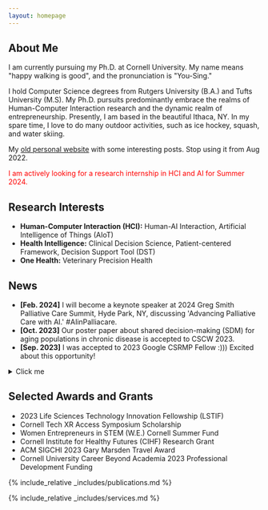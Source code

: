 ```yaml
---
layout: homepage
---
```


## About Me

I am currently pursuing my Ph.D. at Cornell University. My name means "happy walking is good", and the pronunciation is "You-Sing."

I hold Computer Science degrees from Rutgers University (B.A.) and Tufts University (M.S). My Ph.D. pursuits predominantly embrace the realms of Human-Computer Interaction research and the dynamic realm of entrepreneurship. Presently, I am based in the beautiful Ithaca, NY. In my spare time, I love to do many outdoor activities, such as ice hockey, squash, and water skiing.

My [old personal website](https://1135100136.wixsite.com/yuexinghao) with some interesting posts. Stop using it from Aug 2022.

<span style="color:red;">I am actively looking for a research internship in HCI and AI for Summer 2024. </span>

## Research Interests

- **Human-Computer Interaction (HCI):** Human-AI Interaction, Artificial Intelligence of Things (AIoT)
- **Health Intelligence:** Clinical Decision Science, Patient-centered Framework, Decision Support Tool (DST)
- **One Health:** Veterinary Precision Health

## News
- **[Feb. 2024]** I will become a keynote speaker at 2024 Greg Smith Palliative Care Summit, Hyde Park, NY, discussing 'Advancing Palliative Care with AI.' #AIinPalliacare.
- **[Oct. 2023]** Our poster paper about shared decision-making (SDM) for aging populations in chronic disease is accepted to CSCW 2023.
- **[Sep. 2023]** I was accepted to 2023 Google CSRMP Fellow :))) Excited about this opportunity!

<details>
  <summary>Click me</summary>
  <li><strong>[Aug. 2023]</strong> Our department graduate student association received $2500 service funding for Fall 2023!</li>
  <li><strong>[Jun. 2023]</strong> I was accepted to 2023 WHO/Cochrane/Cornell University Summer Institute and received fellowship from Human Centered Design Department ($1500).</li>
  <li><strong>[Apr. 2023]</strong> I received fundings from Cornell Institute for Healthy Futures (CIHF) Research Grant ($500) and will be in Mexico City for EDRA 2023!</li>


  
</details>

## Selected Awards and Grants

- 2023 Life Sciences Technology Innovation Fellowship (LSTIF)
- Cornell Tech XR Access Symposium Scholarship
- Women Entrepreneurs in STEM (W.E.) Cornell Summer Fund
- Cornell Institute for Healthy Futures (CIHF) Research Grant
- ACM SIGCHI 2023 Gary Marsden Travel Award
- Cornell University Career Beyond Academia 2023 Professional Development Funding

{% include_relative _includes/publications.md %}

{% include_relative _includes/services.md %}
